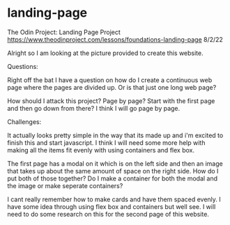 # landing-page
The Odin Project: Landing Page Project
https://www.theodinproject.com/lessons/foundations-landing-page
8/2/22

Alright so I am looking at the picture provided to create this website. 

Questions:

Right off the bat I have a question on how do I create a continuous web page where the pages are divided up. Or is that just one long web page?

How should I attack this project? Page by page? Start with the first page and then go down from there? I think I will go page by page. 

Challenges:

It actually looks pretty simple in the way that its made up and i'm excited to finish this and start javascript. I think I will need some more help with making all the items fit evenly with using containers and flex box. 

The first page has a modal on it which is on the left side and then an image that takes up about the same amount of space on the right side. How do I put both of those together? Do I make a container for both the modal and the image or make seperate containers?

I cant really remember how to make cards and have them spaced evenly. I have some idea through using flex box and containers but well see. I will need to do some research on this for the second page of this website. 


